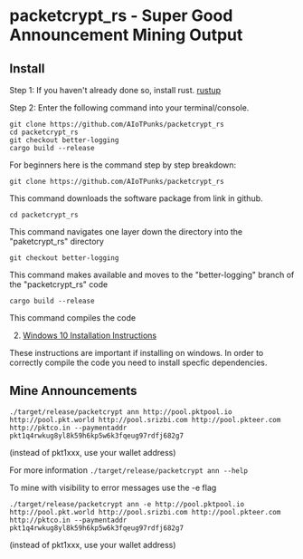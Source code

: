 # packetcrypt_rs - Super Good Announcement Mining Output

## Install
Step 1: If you haven't already done so, install rust.  [rustup](https://rustup.rs/)

Step 2: Enter the following command into your terminal/console.  

    git clone https://github.com/AIoTPunks/packetcrypt_rs
    cd packetcrypt_rs
    git checkout better-logging
    cargo build --release

For beginners here is the command step by step breakdown:
    
    git clone https://github.com/AIoTPunks/packetcrypt_rs
    
This command downloads the software package from link in github.

    cd packetcrypt_rs

This command navigates one layer down the directory into the "paketcrypt_rs" directory

    git checkout better-logging
    
This command makes available and moves to the "better-logging" branch of the "packetcrypt_rs" code

    cargo build --release
    
This command compiles the code

2) [Windows 10 Installation Instructions](https://github.com/cjdelisle/packetcrypt_rs/issues/39#issuecomment-999982652)

These instructions are important if installing on windows.  In order to correctly compile the code you need to install specfic dependencies.

## Mine Announcements

    ./target/release/packetcrypt ann http://pool.pktpool.io http://pool.pkt.world http://pool.srizbi.com http://pool.pkteer.com http://pktco.in --paymentaddr       pkt1q4rwkug8yl8k59h6kp5w6k3fqeug97rdfj682g7
    
(instead of pkt1xxx, use your wallet address)

For more information  `./target/release/packetcrypt ann --help`

To mine with visibility to error messages use the -e flag

    ./target/release/packetcrypt ann -e http://pool.pktpool.io http://pool.pkt.world http://pool.srizbi.com http://pool.pkteer.com http://pktco.in --paymentaddr       pkt1q4rwkug8yl8k59h6kp5w6k3fqeug97rdfj682g7

(instead of pkt1xxx, use your wallet address)


